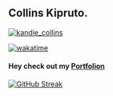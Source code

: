 ## Collins Kipruto.
<!--github anual stats-->


<p align="left"> <a href="https://twitter.com/kandie_collins" target="blank"><img src="https://img.shields.io/twitter/follow/kandie_collins?logo=twitter&style=for-the-badge" alt="kandie_collins" /></a> </p>

[![wakatime](https://wakatime.com/badge/user/d4dca390-d82e-4af6-a51e-279cff40773e.svg)](https://wakatime.com/@d4dca390-d82e-4af6-a51e-279cff40773e)

<h4>Hey check out my <a href="https://collinskandie.com">Portfolion</a></h4>

[![GitHub Streak](http://github-readme-streak-stats.herokuapp.com?user=collinskandie&theme=dark&background=000000)](https://git.io/streak-stats)


